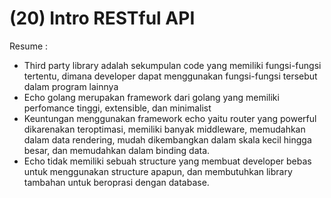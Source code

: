(20) Intro RESTful API
==
Resume :
- Third party library adalah sekumpulan code yang memiliki fungsi-fungsi tertentu, dimana developer dapat menggunakan fungsi-fungsi tersebut dalam program lainnya
- Echo golang merupakan framework dari golang yang memiliki perfomance tinggi, extensible, dan minimalist
- Keuntungan menggunakan framework echo yaitu router yang powerful dikarenakan teroptimasi, memiliki banyak middleware, memudahkan dalam data rendering, mudah dikembangkan dalam skala kecil hingga besar, dan memudahkan dalam binding data.
- Echo tidak memiliki sebuah structure yang membuat developer bebas untuk menggunakan structure apapun, dan membutuhkan library tambahan untuk beroprasi dengan database.